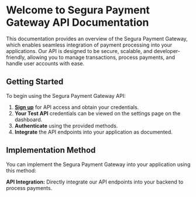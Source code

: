 # Welcome to Segura Payment Gateway API Documentation

This documentation provides an overview of the Segura Payment Gateway, which enables seamless integration of payment processing into your applications. Our API is designed to be secure, scalable, and developer-friendly, allowing you to manage transactions, process payments, and handle user accounts with ease.

<!-- ## Key Features

- **Secure Transactions:** Ensure the safety of your transactions with robust security measures.
- **Real-Time Payment Processing:** Get instant updates on payment statuses.
- **Multi-Currency Support:** Accept payments in various currencies.
- **Developer-Friendly:** Easy-to-use endpoints and comprehensive documentation. -->

## Getting Started

To begin using the Segura Payment Gateway API:

1. [**Sign up**](https://www.segura-pay.com/auth/register) for API access and obtain your credentials.
2. **Your Test API** credentials can be viewed on the settings page on the dashboard.
3. **Authenticate** using the provided methods.
4. **Integrate** the API endpoints into your application as documented.

## Implementation Method

You can implement the Segura Payment Gateway into your application using this method:

 **API Integration:** Directly integrate our API endpoints into your backend to process payments.
<!-- 2. **JavaScript Integration:** Use our JavaScript library to seamlessly integrate payment processing into your frontend application. -->

